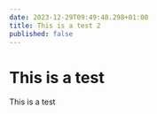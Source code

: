 ```yaml
---
date: 2023-12-29T09:49:48.298+01:00
title: This is a test 2
published: false
---
```


# This is a test

This is a test
